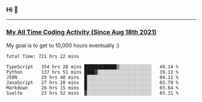 ### Hi 🙂

---

### <a href="https://wakatime.com/@Eroxl">My All Time Coding Activity (Since Aug 18th 2021)</a>
My goal is to get to 10,000 hours eventually :)
<!--START_SECTION:waka-->

```text
Total Time: 721 hrs 22 mins

TypeScript   354 hrs 28 mins ████████████▒░░░░░░░░░░░░   49.14 %
Python       137 hrs 51 mins ████▓░░░░░░░░░░░░░░░░░░░░   19.11 %
JSON         29 hrs 40 mins  █░░░░░░░░░░░░░░░░░░░░░░░░   04.11 %
JavaScript   27 hrs 20 mins  █░░░░░░░░░░░░░░░░░░░░░░░░   03.79 %
Markdown     26 hrs 15 mins  █░░░░░░░░░░░░░░░░░░░░░░░░   03.64 %
Svelte       23 hrs 52 mins  ▓░░░░░░░░░░░░░░░░░░░░░░░░   03.31 %
```

<!--END_SECTION:waka-->
